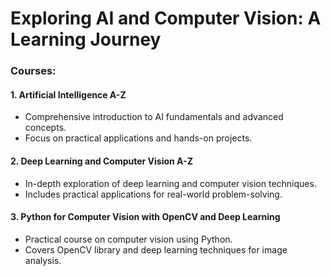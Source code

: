 # Exploring AI and Computer Vision: A Learning Journey

### Courses:

#### 1. Artificial Intelligence A-Z
- Comprehensive introduction to AI fundamentals and advanced concepts.
- Focus on practical applications and hands-on projects.

#### 2. Deep Learning and Computer Vision A-Z
- In-depth exploration of deep learning and computer vision techniques.
- Includes practical applications for real-world problem-solving.

#### 3. Python for Computer Vision with OpenCV and Deep Learning
- Practical course on computer vision using Python.
- Covers OpenCV library and deep learning techniques for image analysis.
